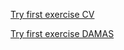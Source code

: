 [Try first exercise CV](https://jgmatu.github.io/IWCN-1/tema2-frontend/soluciones/cv/cv.html)

[Try first exercise DAMAS](https://jgmatu.github.io/IWCN-1/tema2-frontend/soluciones/dameo/damas.html)
